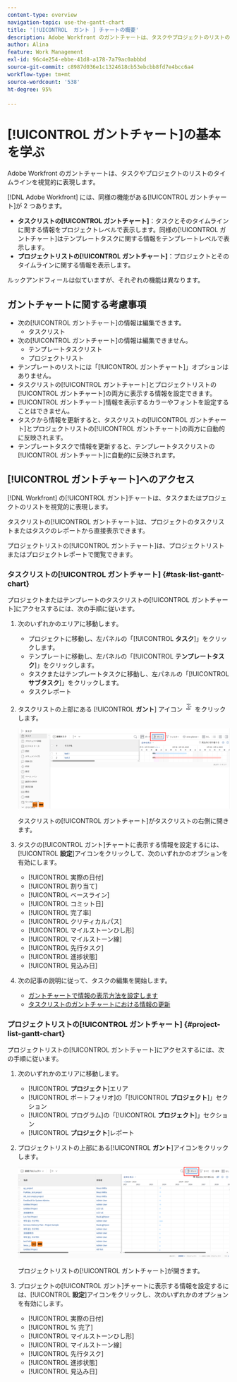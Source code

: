 ```yaml
---
content-type: overview
navigation-topic: use-the-gantt-chart
title: '[!UICONTROL  ガント ] チャートの概要'
description: Adobe Workfront のガントチャートは、タスクやプロジェクトのリストのタイムラインを視覚的に表現します。
author: Alina
feature: Work Management
exl-id: 96c4e254-ebbe-41d8-a178-7a79ac0abbbd
source-git-commit: c8987d036e1c1324618cb53ebcbb8fd7e4bcc6a4
workflow-type: tm+mt
source-wordcount: '538'
ht-degree: 95%

---
```


# [!UICONTROL ガントチャート]の基本を学ぶ 

<!-- Audited: 08/2025 -->

Adobe Workfront のガントチャートは、タスクやプロジェクトのリストのタイムラインを視覚的に表現します。

[!DNL Adobe Workfront] には、同様の機能がある[!UICONTROL ガントチャート]が 2 つあります。

* **タスクリストの[!UICONTROL ガントチャート]**：タスクとそのタイムラインに関する情報をプロジェクトレベルで表示します。同様の[!UICONTROL ガントチャート]はテンプレートタスクに関する情報をテンプレートレベルで表示します。
* **プロジェクトリストの[!UICONTROL ガントチャート]**：プロジェクトとそのタイムラインに関する情報を表示します。

ルックアンドフィールは似ていますが、それぞれの機能は異なります。

## ガントチャートに関する考慮事項

* 次の[!UICONTROL ガントチャート]の情報は編集できます。
   * タスクリスト
* 次の[!UICONTROL ガントチャート]の情報は編集できません。
   * テンプレートタスクリスト
   * プロジェクトリスト
* テンプレートのリストには「[!UICONTROL ガントチャート]」オプションはありません。
* タスクリストの[!UICONTROL ガントチャート]とプロジェクトリストの[!UICONTROL ガントチャート]の両方に表示する情報を設定できます。
* [!UICONTROL ガントチャート]情報を表示するカラーやフォントを設定することはできません。
* タスクから情報を更新すると、タスクリストの[!UICONTROL ガントチャート]とプロジェクトリストの[!UICONTROL ガントチャート]の両方に自動的に反映されます。
* テンプレートタスクで情報を更新すると、テンプレートタスクリストの[!UICONTROL ガントチャート]に自動的に反映されます。

## [!UICONTROL ガントチャート]へのアクセス

[!DNL Workfront] の[!UICONTROL ガント]チャートは、タスクまたはプロジェクトのリストを視覚的に表現します。

タスクリストの[!UICONTROL ガントチャート]は、プロジェクトのタスクリストまたはタスクのレポートから直接表示できます。

プロジェクトリストの[!UICONTROL ガントチャート]は、プロジェクトリストまたはプロジェクトレポートで閲覧できます。

### タスクリストの[!UICONTROL ガントチャート] {#task-list-gantt-chart}

<!--The task list [!UICONTROL Gantt Chart] is accessible in the following areas:

* In a Project

   * [!UICONTROL Tasks] section
   * [!UICONTROL Subtasks] section of a task

* In a [!UICONTROL Template]

* In a [!UICONTROL Task] report-->

プロジェクトまたはテンプレートのタスクリストの[!UICONTROL ガントチャート]にアクセスするには、次の手順に従います。

1. 次のいずれかのエリアに移動します。

   * プロジェクトに移動し、左パネルの「[!UICONTROL **タスク**]」をクリックします。
   * テンプレートに移動し、左パネルの「[!UICONTROL **テンプレートタスク**]」をクリックします。
   * タスクまたはテンプレートタスクに移動し、左パネルの「[!UICONTROL **サブタスク**]」をクリックします。
   * タスクレポート

1. タスクリストの上部にある [!UICONTROL **ガント**] アイコン ![ ガントアイコン ](assets/gantt-icon-nwe.png) をクリックします。

   ![ タスク リスト ガント ](assets/task-list-gantt.png)

   タスクリストの[!UICONTROL ガントチャート]がタスクリストの右側に開きます。

1. タスクの[!UICONTROL ガント]チャートに表示する情報を設定するには、[!UICONTROL **設定**]&#x200B;アイコンをクリックして、次のいずれかのオプションを有効にします。

   * [!UICONTROL 実際の日付]
   * [!UICONTROL 割り当て]
   * [!UICONTROL ベースライン]
   * [!UICONTROL コミット日]
   * [!UICONTROL 完了率]
   * [!UICONTROL クリティカルパス]
   * [!UICONTROL マイルストーンひし形]
   * [!UICONTROL マイルストーン線]
   * [!UICONTROL 先行タスク]
   * [!UICONTROL 進捗状態]
   * [!UICONTROL 見込み日]

1. 次の記事の説明に従って、タスクの編集を開始します。

   * [ガントチャートで情報の表示方法を設定します](../use-the-gantt-chart/configure-info-on-gantt-chart.md)
   * [タスクリストのガントチャートにおける情報の更新](../use-the-gantt-chart/update-info-task-list-gantt.md)

### プロジェクトリストの[!UICONTROL ガントチャート] {#project-list-gantt-chart}

<!--The project list [!UICONTROL Gantt Chart] is accessible in the following areas:

* In the [!UICONTROL Projects] area
* In the [!UICONTROL Projects] section of a [!UICONTROL Portfolio]
* In the [!UICONTROL Projects] section of a [!UICONTROL Program]
* In a [!UICONTROL Project] report-->

プロジェクトリストの[!UICONTROL ガントチャート]にアクセスするには、次の手順に従います。

1. 次のいずれかのエリアに移動します。

   * [!UICONTROL **プロジェクト**]&#x200B;エリア
   * [!UICONTROL ポートフォリオ]の「[!UICONTROL **プロジェクト**]」セクション
   * [!UICONTROL プログラム]の「[!UICONTROL **プロジェクト**]」セクション
   * [!UICONTROL **プロジェクト**]&#x200B;レポート

1. プロジェクトリストの上部にある&#x200B;[!UICONTROL **ガント**]&#x200B;アイコンをクリックします。

   ![ プロジェクト リスト ガント ](assets/project-list-gantt.png)

   プロジェクトリストの[!UICONTROL ガントチャート]が開きます。

1. プロジェクトの[!UICONTROL ガント]チャートに表示する情報を設定するには、[!UICONTROL **設定**]&#x200B;アイコンをクリックし、次のいずれかのオプションを有効にします。

   * [!UICONTROL 実際の日付]
   * [!UICONTROL % 完了]
   * [!UICONTROL マイルストーンひし形]
   * [!UICONTROL マイルストーン線]
   * [!UICONTROL 先行タスク]
   * [!UICONTROL 進捗状態]
   * [!UICONTROL 見込み日]
